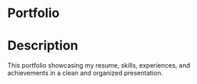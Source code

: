 # Portfolio 
# Description
 This portfolio showcasing my resume, skills, experiences, and achievements in a clean and organized presentation.
